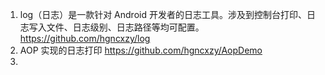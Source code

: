 1. log（日志）是一款针对 Android 开发者的日志工具。涉及到控制台打印、日志写入文件、日志级别、日志路径等均可配置。https://github.com/hgncxzy/log
2. AOP 实现的日志打印 https://github.com/hgncxzy/AopDemo
3. 


